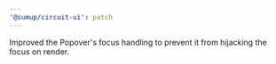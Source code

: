 ```yaml
---
'@sumup/circuit-ui': patch
---
```


Improved the Popover's focus handling to prevent it from hijacking the focus on render.
